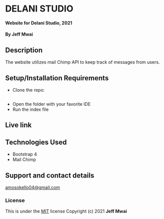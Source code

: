 # DELANI STUDIO
#### Website for Delani Studio, 2021
#### By **Jeff Mwai**
## Description
The website utilizes mail Chimp API to keep track of messages from users.
## Setup/Installation Requirements
* Clone the repo: 
```
```
* Open the folder with your favorite IDE
* Run the index file
## Live link
## Technologies Used
* Bootstrap 4
* Mail Chimp
## Support and contact details
amosokello04@gmail.com
### License
This is under the [MIT](LICENSE) license
Copyright (c) 2021 **Jeff Mwai**